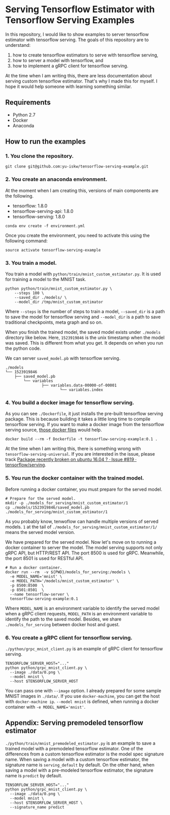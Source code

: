 # Serving Tensorflow Estimator with Tensorflow Serving Examples

In this repository, I would like to show examples to server tensorflow estimator with tensorflow serving.
The goals of this repository are to understand:
1. how to create tensorflow estimators to serve with tensorflow serving,
2. how to server a model with tensorflow, and
3. how to implement a gRPC client for tensorflow serving.

At the time when I am writing this, there are less documentation about serving custom tensorflow estimator.
That's why I made this for myself.
I hope it would help someone with learning something similar.

## Requirements
- Python 2.7
- Docker
- Anaconda

## How to run the examples

### 1. You clone the repository.
```
git clone git@github.com:yu-iskw/tensorflow-serving-example.git
```

### 2. You create an anaconda environment.
At the moment when I am creating this, versions of main components are the following.
- tensorflow: 1.8.0
- tensorflow-serving-api: 1.8.0
- tensorflow-serving: 1.8.0
```
conda env create -f environment.yml
```

Once you create the environment, you need to activate this using the following command:

```
source activate tensorflow-serving-example
```

### 3. You train a model.
You train a model with `python/train/mnist_custom_estimator.py`.
It is used for training a model to the MNIST task.
```
python python/train/mnist_custom_estimator.py \
    --steps 100 \
    --saved_dir ./models/ \
    --model_dir /tmp/mnist_custom_estimator
```

Where `--steps` is the number of steps to train a model, `--saved_dir` is a path to save the model for tensorflow serving  and `--model_dir` is a path to save traditional checkpoints, meta graph and so on.

When you finish the trained model, the saved model exists under `./models` directory like below.
Here, `1523919846` is the unix timestamp when the model was saved.
This is different from what you get.
It depends on when you run the python code.

We can server `saved_model.pb` with tensorflow serving.
```
./models
└── 1523919846
    ├── saved_model.pb
        └── variables
                ├── variables.data-00000-of-00001
                        └── variables.index
```

### 4. You build a docker image for tensorflow serving.
As you can see `./Dockerfile`, it just installs the pre-built tensorflow serving package.
This is because building it takes a little long time to compile tensorflow serving.
If you want to make a docker image from the tensorflow serving source, [those docker files](https://github.com/tensorflow/serving/tree/master/tensorflow_serving/tools/docker) would help.
```
docker build --rm -f Dockerfile -t tensorflow-serving-example:0.1 .
```

At the time when I am writing this, there is something wrong with `tensorflow-serving-universal`.
If you are interested in the issue, please track [Package recently broken on ubuntu 16\.04 ? · Issue \#819 · tensorflow/serving](https://github.com/tensorflow/serving/issues/819).


### 5. You run the docker container with the trained model.
Before running a docker container, you must prepare for the served model.
```
# Prepare for the served model.
mkdir -p ./models_for_serving/mnist_custom_estimator/1
cp ./models/1523919846/saved_model.pb ./models_for_serving/mnist_custom_estimator/1
```
As you probably know, tenwoflow can handle multiple versions of served models.
`1` at the tail of `./models_for_serving/mnist_custom_estimator/1/` means the served model version.

We have prepared for the served model.
Now let's move on to running a docker container to server the model.
The model serving supports not only gRPC API, but HTTP/REST API.
The port 8500 is used for gRPC.
Meanwhile, the port 8501 is used for RESTful API.
```
# Run a docker container.
docker run --rm  -v ${PWD}/models_for_serving:/models \
  -e MODEL_NAME='mnist' \
  -e MODEL_PATH='/models/mnist_custom_estimator' \
  -p 8500:8500  \
  -p 8501:8501  \
  --name tensorflow-server \
  tensorflow-serving-example:0.1
```

Where `MODEL_NAME` is an environment variable to identify the served model when a gRPC client requests,
`MODEL_PATH` is an environment variable to identify the path to the saved model.
Besides, we share `./models_for_serving` between docker host and guest.

### 6. You create a gRPC client for tensorflow serving.
`./python/grpc_mnist_client.py` is an example of gRPC client for tensorflow serving.
```
TENSORFLOW_SERVER_HOST="..."
python python/grpc_mnist_client.py \
  --image ./data/0.png \
  --model mnist \
  --host $TENSORFLOW_SERVER_HOST
```
You can pass one with `--image` option.
I already prepared for some sample MNIST images in `./data/`.
If you use `docker-machine`, you can get the host with `docker-machine ip`.
`--model mnist` is defined, when running a docker container with `-e MODEL_NAME='mnist'`.

## Appendix: Serving premodeled tensorflow estimator
`./python/train/mnist_premodeled_estimator.py` is an example to save a trained model with a premodeled tensorflow estimator.
One of the differences from a custom tensorflow estimator is the model spec signature name.
When saving a model with a custom tensorflow estimator, the signature name is `serving_default` by default.
On the other hand, when saving a model with a pre-modeled tensorflow estimator, the signature name is `predict` by default.
```
TENSORFLOW_SERVER_HOST="..."
python python/grpc_mnist_client.py \
  --image ./data/0.png \
  --model mnist \
  --host $TENSORFLOW_SERVER_HOST \
  --signature_name predict
```
